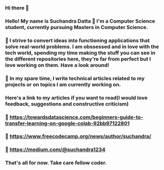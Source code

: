 ### Hi there 👋

<!--
**SuchandraDatta/SuchandraDatta** is a ✨ _special_ ✨ repository because its `README.md` (this file) appears on your GitHub profile.

Here are some ideas to get you started:

- 🔭 I’m currently working on ...
- 🌱 I’m currently learning ...
- 👯 I’m looking to collaborate on ...
- 🤔 I’m looking for help with ...
- 💬 Ask me about ...
- 📫 How to reach me: ...
- 😄 Pronouns: ...
- ⚡ Fun fact: ...
-->

### Hello! My name is Suchandra Datta :fallen_leaf: I'm a Computer Science student, currently pursuing Masters in Computer Science.
### :jack_o_lantern: I strive to convert ideas into functioning applications that solve real-world problems. I am obssessed and in love with the tech world, spending my time making the stuff you can see in the different repositories here, they're far from perfect but I love working on them. Have a look around!
### :jack_o_lantern: In my spare time, I write technical articles related to my projects or on topics I am currently working on. 

### Here's a link to my articles if you want to read(I would love feedback, suggestions and constructive criticism)
### :herb: https://towardsdatascience.com/beginners-guide-to-transfer-learning-on-google-colab-92bb97122801
### :herb: https://www.freecodecamp.org/news/author/suchandra/
### :herb: https://medium.com/@suchandra1234

### That's all for now. Take care fellow coder.
